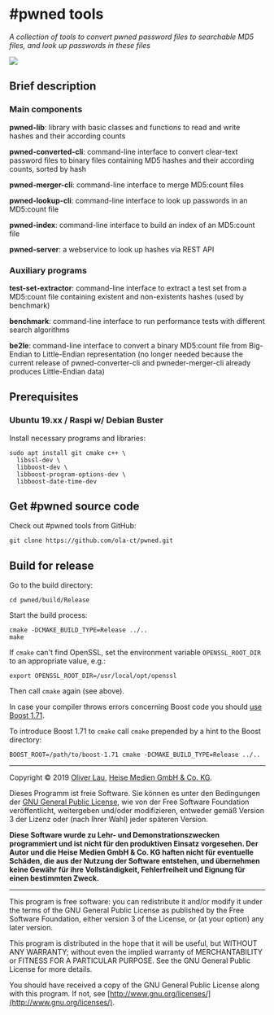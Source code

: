 # #pwned tools

_A collection of tools to convert pwned password files to searchable MD5 files, and look up passwords in these files_

![](https://img.shields.io/github/license/ola-ct/pwned.svg)

## Brief description

### Main components

**pwned-lib**: library with basic classes and functions to read and write hashes and their according counts

**pwned-converted-cli**: command-line interface to convert clear-text password files to binary files containing MD5 hashes and their according counts, sorted by hash

**pwned-merger-cli**: command-line interface to merge MD5:count files

**pwned-lookup-cli**: command-line interface to look up passwords in an MD5:count file

**pwned-index**: command-line interface to build an index of an MD5:count file

**pwned-server**: a webservice to look up hashes via REST API


### Auxiliary programs

**test-set-extractor**: command-line interface to extract a test set from a MD5:count file containing existent and non-existents hashes (used by benchmark)

**benchmark**: command-line interface to run performance tests with different search algorithms

**be2le**: command-line interface to convert a binary MD5:count file from Big-Endian to Little-Endian representation (no longer needed because the current release of pwned-converter-cli and pwneder-merger-cli already produces Little-Endian data)

## Prerequisites

### Ubuntu 19.xx / Raspi w/ Debian Buster

Install necessary programs and libraries:

```
sudo apt install git cmake c++ \
  libssl-dev \
  libboost-dev \
  libboost-program-options-dev \
  libboost-date-time-dev
```

## Get #pwned source code

Check out #pwned tools from GitHub:

```
git clone https://github.com/ola-ct/pwned.git
```

## Build for release

Go to the build directory:

```
cd pwned/build/Release
```

Start the build process:

```
cmake -DCMAKE_BUILD_TYPE=Release ../..
make
```

If `cmake` can't find OpenSSL, set the environment variable `OPENSSL_ROOT_DIR` to
an appropriate value, e.g.:

```
export OPENSSL_ROOT_DIR=/usr/local/opt/openssl
```

Then call `cmake` again (see above).

In case your compiler throws errors concerning Boost code you should [use Boost 1.71](https://www.boost.org/doc/libs/1_71_0/more/getting_started/unix-variants.html).

To introduce Boost 1.71 to `cmake` call `cmake` prepended by a hint to the Boost directory:

```
BOOST_ROOT=/path/to/boost-1.71 cmake -DCMAKE_BUILD_TYPE=Release ../..
```

---

Copyright &copy; 2019 [Oliver Lau](mailto:ola@ct.de), [Heise Medien GmbH & Co. KG](http://www.heise.de/).

Dieses Programm ist freie Software. Sie können es unter den Bedingungen der [GNU General Public License](http://www.gnu.org/licenses/gpl-3.0), wie von der Free Software Foundation veröffentlicht, weitergeben und/oder modifizieren, entweder gemäß Version 3 der Lizenz oder (nach Ihrer Wahl) jeder späteren Version.

__Diese Software wurde zu Lehr- und Demonstrationszwecken programmiert und ist nicht für den produktiven Einsatz vorgesehen. Der Autor und die Heise Medien GmbH & Co. KG haften nicht für eventuelle Schäden, die aus der Nutzung der Software entstehen, und übernehmen keine Gewähr für ihre Vollständigkeit, Fehlerfreiheit und Eignung für einen bestimmten Zweck.__

---

This program is free software: you can redistribute it and/or modify it under the terms of the GNU General Public License as published by the Free Software Foundation, either version 3 of the License, or (at your option) any later version.

This program is distributed in the hope that it will be useful, but WITHOUT ANY WARRANTY; without even the implied warranty of MERCHANTABILITY or FITNESS FOR A PARTICULAR PURPOSE.  See the GNU General Public License for more details.

You should have received a copy of the GNU General Public License along with this program. If not, see [http://www.gnu.org/licenses/](http://www.gnu.org/licenses/).
